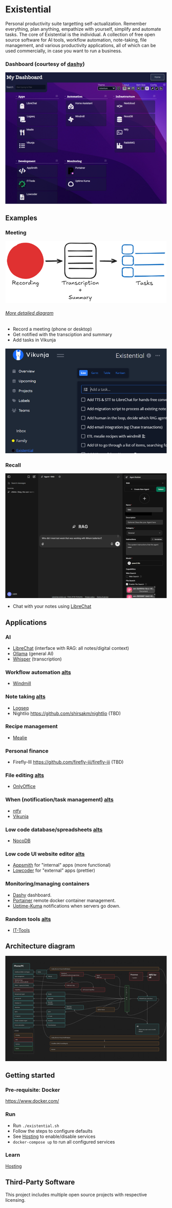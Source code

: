 # Existential
Personal productivity suite targetting self-actualization. Remember everything, plan anything, empathize with yourself, simplify and automate tasks. The core of Existential is the individual. A collection of free open source software for AI tools, workflow automation, note-taking, file management, and various productivity applications, all of which can be used commercially, in case you want to run a business.

### Dashboard (courtesy of [dashy](https://opensource.org/license/mit))
![Dashy](./services/dashy/dashy.png)

## Examples
### Meeting
![Flow diagram](./automations/flows/basic-flow.png)
###### [More detailed diagram](./automations/flows/transcribe/transcription.png)
- Record a meeting (phone or desktop)
- Get notified with the transciption and summary
- Add tasks in Vikunja
##### ![Vikunja](services/vikunja/vikunja.png)

### Recall
![LibreChat UI](./ai/libreChat/recall.png)
- Chat with your notes using [LibreChat](./ai/libreChat/README.md)

## Applications
### AI
- [LibreChat](./ai/libreChat/README.md) (interface with RAG: all notes/digital context)
- [Ollama](./ai/ollama/README.md) (general AI)
- [Whisper](./ai//whisper/README.md) (transcription)

### Workflow automation [alts](./graveyard/lowcodeWorkflow.md)
- [Windmill](./services/windmill/README.md)

### Note taking [alts](./graveyard/notes.md)
- [Logseq](./services/logseq/README.md)
- Nightlio https://github.com/shirsakm/nightlio (TBD)

### Recipe management
- [Mealie](./services/mealie/README.md)

### Personal finance
- Firefly-III https://github.com/firefly-iii/firefly-iii (TBD)

### File editing [alts](./graveyard/fileEditor.md)
- [OnlyOffice](https://www.onlyoffice.com/download-desktop.aspx#desktop)

### When (notification/task management) [alts](./graveyard/when.md)
- [ntfy](./services/ntfy/README.md)
- [Vikunja](./services/vikunja/README.md)

### Low code database/spreadsheets [alts](./graveyard/lowcodeDB.md)
- [NocoDB](./services/nocoDB/README.md)

### Low code UI website editor [alts](./graveyard/lowcodeUI.md)
- [Appsmith](./services/appsmith/README.md) for "internal" apps (more functional)
- [Lowcoder](./services/lowcoder/README.md) for "external" apps (prettier)

### Monitoring/managing containers
- [Dashy](./services/dashy/README.md) dashboard.
- [Portainer](./hosting/portainer/README.md) remote docker container management.
- [Uptime-Kuma](./hosting/uptimeKuma/README.md) notifications when servers go down.

### Random tools [alts](./graveyard/tools.md)
- [IT-Tools](./services/itTools/README.md)

## Architecture diagram
![Architecture Diagram](architecture.png)

## Getting started
### Pre-requisite: Docker
https://www.docker.com/

### Run
- Run `./existential.sh`
- Follow the steps to configure defaults
- See [Hosting](/hosting/README.md#enabledisable-services) to enable/disable services
- `docker-compose up` to run all configured services

### Learn
[Hosting](/hosting/README.md)

## Third-Party Software

This project includes multiple open source projects with respective licensing.
